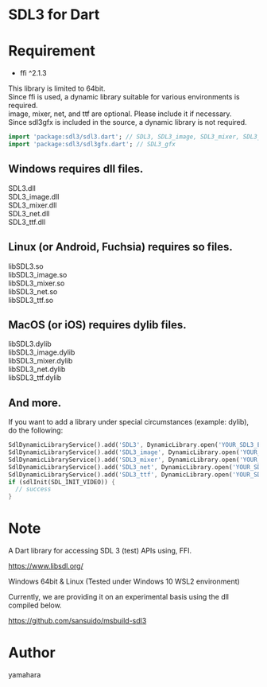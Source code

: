 SDL3 for Dart
====

# Requirement

* ffi ^2.1.3

This library is limited to 64bit.  
Since ffi is used, a dynamic library suitable for various environments is required.  
image, mixer, net, and ttf are optional. Please include it if necessary.  
Since sdl3gfx is included in the source, a dynamic library is not required.  

```dart
import 'package:sdl3/sdl3.dart'; // SDL3, SDL3_image, SDL3_mixer, SDL3_net, SDL3_ttf
import 'package:sdl3/sdl3gfx.dart'; // SDL3_gfx
```

## Windows requires dll files.
SDL3.dll  
SDL3_image.dll  
SDL3_mixer.dll  
SDL3_net.dll  
SDL3_ttf.dll  

## Linux (or Android, Fuchsia) requires so files.
libSDL3.so  
libSDL3_image.so  
libSDL3_mixer.so  
libSDL3_net.so  
libSDL3_ttf.so  

## MacOS (or iOS) requires dylib files.
libSDL3.dylib  
libSDL3_image.dylib  
libSDL3_mixer.dylib  
libSDL3_net.dylib  
libSDL3_ttf.dylib  

## And more.

If you want to add a library under special circumstances (example: dylib), do the following:  

```dart
SdlDynamicLibraryService().add('SDL3', DynamicLibrary.open('YOUR_SDL3_ENVIONMENT.dylib'));
SdlDynamicLibraryService().add('SDL3_image', DynamicLibrary.open('YOUR_SDL3_image_ENVIONMENT.dylib'));
SdlDynamicLibraryService().add('SDL3_mixer', DynamicLibrary.open('YOUR_SDL3_mixer_ENVIONMENT.dylib'));
SdlDynamicLibraryService().add('SDL3_net', DynamicLibrary.open('YOUR_SDL3_net_ENVIONMENT.dylib'));
SdlDynamicLibraryService().add('SDL3_ttf', DynamicLibrary.open('YOUR_SDL3_ttf_ENVIONMENT.dylib'));
if (sdlInit(SDL_INIT_VIDEO)) {
  // success
}
```

# Note

A Dart library for accessing SDL 3 (test) APIs using, FFI.

https://www.libsdl.org/

Windows 64bit & Linux (Tested under Windows 10 WSL2 environment)

Currently, we are providing it on an experimental basis using the dll compiled below.

https://github.com/sansuido/msbuild-sdl3

# Author

yamahara
